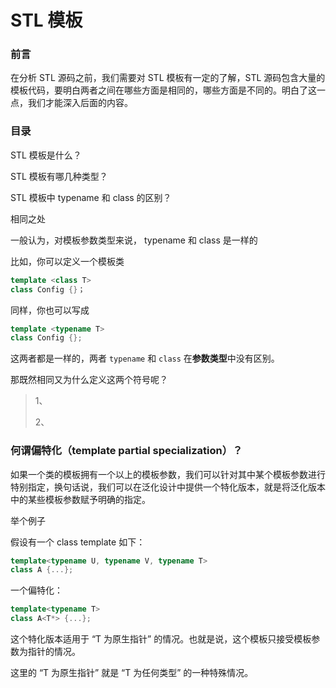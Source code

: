 # STL 模板

### 前言

在分析 STL 源码之前，我们需要对 STL 模板有一定的了解，STL 源码包含大量的模板代码，要明白两者之间在哪些方面是相同的，哪些方面是不同的。明白了这一点，我们才能深入后面的内容。

### 目录

STL 模板是什么？

STL 模板有哪几种类型？

STL 模板中 typename 和 class 的区别？



相同之处

一般认为，对模板参数类型来说， typename 和 class 是一样的

比如，你可以定义一个模板类

```c++
template <class T>
class Config {}；
```

同样，你也可以写成

```c++
template <typename T>
class Config {};
```

这两者都是一样的，两者 `typename` 和 `class` 在**参数类型**中没有区别。

那既然相同又为什么定义这两个符号呢？

> 1、
>
> 2、

 

### 何谓偏特化（template partial specialization）？

如果一个类的模板拥有一个以上的模板参数，我们可以针对其中某个模板参数进行特别指定，换句话说，我们可以在泛化设计中提供一个特化版本，就是将泛化版本中的某些模板参数赋予明确的指定。

举个例子

假设有一个 class template 如下：

```c++
template<typename U, typename V, typename T>
class A {...};
```

一个偏特化：

```c++
template<typename T>
class A<T*> {...};
```

这个特化版本适用于 “T 为原生指针” 的情况。也就是说，这个模板只接受模板参数为指针的情况。

这里的 “T 为原生指针”   就是 “T 为任何类型” 的一种特殊情况。

